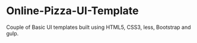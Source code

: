 # Online-Pizza-UI-Template
Couple of Basic UI templates built using HTML5, CSS3, less, Bootstrap and gulp.
